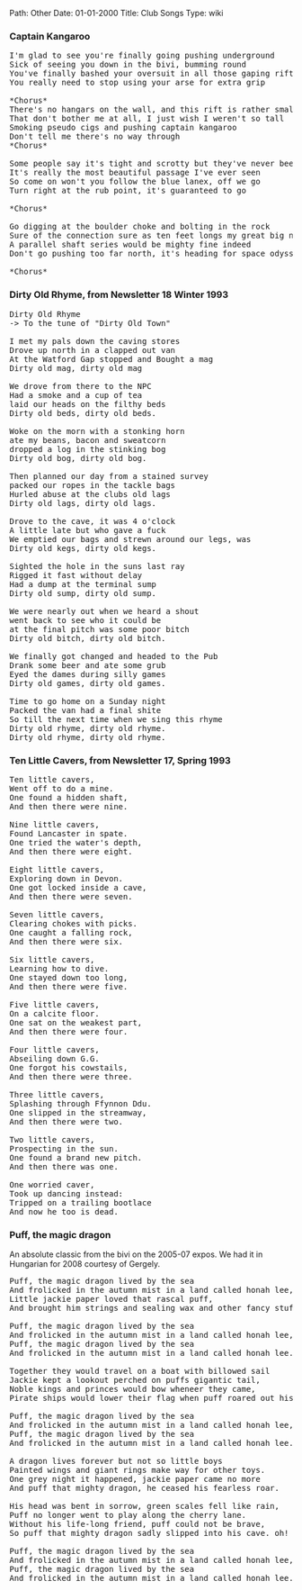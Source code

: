 Path: Other
Date: 01-01-2000
Title: Club Songs
Type: wiki

### Captain Kangaroo

<pre>
I'm glad to see you're finally going pushing underground
Sick of seeing you down in the bivi, bumming round
You've finally bashed your oversuit in all those gaping rifts
You really need to stop using your arse for extra grip

*Chorus*
There's no hangars on the wall, and this rift is rather small
That don't bother me at all, I just wish I weren't so tall
Smoking pseudo cigs and pushing captain kangaroo
Don't tell me there's no way through
*Chorus*

Some people say it's tight and scrotty but they've never been
It's really the most beautiful passage I've ever seen
So come on won't you follow the blue lanex, off we go
Turn right at the rub point, it's guaranteed to go

*Chorus*

Go digging at the boulder choke and bolting in the rock
Sure of the connection sure as ten feet longs my great big nose
A parallel shaft series would be mighty fine indeed
Don't go pushing too far north, it's heading for space odyssey

*Chorus*
</pre>

### Dirty Old Rhyme, from Newsletter 18 Winter 1993

<pre>
Dirty Old Rhyme
-> To the tune of "Dirty Old Town"

I met my pals down the caving stores
Drove up north in a clapped out van
At the Watford Gap stopped and Bought a mag
Dirty old mag, dirty old mag

We drove from there to the NPC
Had a smoke and a cup of tea
laid our heads on the filthy beds
Dirty old beds, dirty old beds.

Woke on the morn with a stonking horn
ate my beans, bacon and sweatcorn
dropped a log in the stinking bog
Dirty old bog, dirty old bog.

Then planned our day from a stained survey
packed our ropes in the tackle bags
Hurled abuse at the clubs old lags
Dirty old lags, dirty old lags.

Drove to the cave, it was 4 o'clock
A little late but who gave a fuck
We emptied our bags and strewn around our legs, was
Dirty old kegs, dirty old kegs.

Sighted the hole in the suns last ray
Rigged it fast without delay
Had a dump at the terminal sump
Dirty old sump, dirty old sump.

We were nearly out when we heard a shout
went back to see who it could be
at the final pitch was some poor bitch
Dirty old bitch, dirty old bitch.

We finally got changed and headed to the Pub
Drank some beer and ate some grub
Eyed the dames during silly games
Dirty old games, dirty old games.

Time to go home on a Sunday night
Packed the van had a final shite
So till the next time when we sing this rhyme
Dirty old rhyme, dirty old rhyme.
Dirty old rhyme, dirty old rhyme.
</pre>

### Ten Little Cavers, from Newsletter 17, Spring 1993

<pre>
Ten little cavers,
Went off to do a mine.
One found a hidden shaft,
And then there were nine.

Nine little cavers,
Found Lancaster in spate.
One tried the water's depth,
And then there were eight.

Eight little cavers,
Exploring down in Devon.
One got locked inside a cave,
And then there were seven.

Seven little cavers,
Clearing chokes with picks.
One caught a falling rock,
And then there were six.

Six little cavers,
Learning how to dive.
One stayed down too long,
And then there were five.

Five little cavers,
On a calcite floor.
One sat on the weakest part,
And then there were four.

Four little cavers,
Abseiling down G.G.
One forgot his cowstails,
And then there were three.

Three little cavers,
Splashing through Ffynnon Ddu.
One slipped in the streamway,
And then there were two.

Two little cavers,
Prospecting in the sun.
One found a brand new pitch.
And then there was one.

One worried caver,
Took up dancing instead:
Tripped on a trailing bootlace
And now he too is dead.
</pre>

### Puff, the magic dragon

An absolute classic from the bivi on the 2005-07 expos. We had it in
Hungarian for 2008 courtesy of Gergely.

<pre>
Puff, the magic dragon lived by the sea
And frolicked in the autumn mist in a land called honah lee,
Little jackie paper loved that rascal puff,
And brought him strings and sealing wax and other fancy stuff. oh

Puff, the magic dragon lived by the sea
And frolicked in the autumn mist in a land called honah lee,
Puff, the magic dragon lived by the sea
And frolicked in the autumn mist in a land called honah lee.

Together they would travel on a boat with billowed sail
Jackie kept a lookout perched on puffs gigantic tail,
Noble kings and princes would bow wheneer they came,
Pirate ships would lower their flag when puff roared out his name. oh!

Puff, the magic dragon lived by the sea
And frolicked in the autumn mist in a land called honah lee,
Puff, the magic dragon lived by the sea
And frolicked in the autumn mist in a land called honah lee.

A dragon lives forever but not so little boys
Painted wings and giant rings make way for other toys.
One grey night it happened, jackie paper came no more
And puff that mighty dragon, he ceased his fearless roar.

His head was bent in sorrow, green scales fell like rain,
Puff no longer went to play along the cherry lane.
Without his life-long friend, puff could not be brave,
So puff that mighty dragon sadly slipped into his cave. oh!

Puff, the magic dragon lived by the sea
And frolicked in the autumn mist in a land called honah lee,
Puff, the magic dragon lived by the sea
And frolicked in the autumn mist in a land called honah lee.
</pre>
